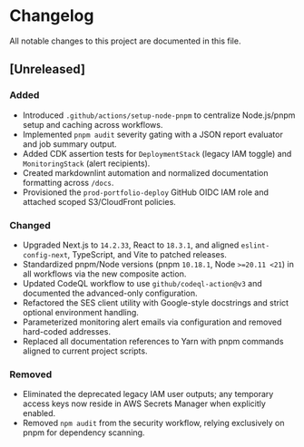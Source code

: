 # Changelog

All notable changes to this project are documented in this file.

## [Unreleased]

### Added

- Introduced `.github/actions/setup-node-pnpm` to centralize Node.js/pnpm setup
  and caching across workflows.
- Implemented `pnpm audit` severity gating with a JSON report evaluator and job
  summary output.
- Added CDK assertion tests for `DeploymentStack` (legacy IAM toggle) and
  `MonitoringStack` (alert recipients).
- Created markdownlint automation and normalized documentation formatting across
  `/docs`.
- Provisioned the `prod-portfolio-deploy` GitHub OIDC IAM role and attached
  scoped S3/CloudFront policies.

### Changed

- Upgraded Next.js to `14.2.33`, React to `18.3.1`, and aligned
  `eslint-config-next`, TypeScript, and Vite to patched releases.
- Standardized pnpm/Node versions (pnpm `10.18.1`, Node `>=20.11 <21`) in all
  workflows via the new composite action.
- Updated CodeQL workflow to use `github/codeql-action@v3` and documented the
  advanced-only configuration.
- Refactored the SES client utility with Google-style docstrings and strict
  optional environment handling.
- Parameterized monitoring alert emails via configuration and removed
  hard-coded addresses.
- Replaced all documentation references to Yarn with pnpm commands aligned to
  current project scripts.

### Removed

- Eliminated the deprecated legacy IAM user outputs; any temporary access keys
  now reside in AWS Secrets Manager when explicitly enabled.
- Removed `npm audit` from the security workflow, relying exclusively on pnpm
  for dependency scanning.
